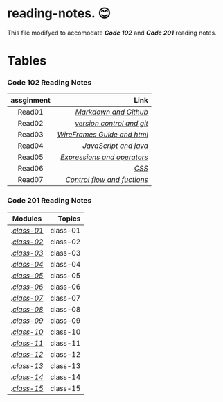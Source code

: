 # reading-notes. :blush:


This file modifyed to accomodate ***Code 102*** and ***Code 201*** reading notes.  

  


# Tables
###  Code 102 Reading Notes

| assginment |  Link  |
|:-----------------: |-------------:|
|Read01| [*Markdown and Github*](https://ahmad-khaled-zaid.github.io/reading-notes./read01) |
|Read02| [*version control and git*](https://ahmad-khaled-zaid.github.io/reading-notes./read02) |
|Read03| [*WireFrames Guide and html*](https://ahmad-khaled-zaid.github.io/reading-notes./read03) |
|Read04| [*JavaScript and java*](https://ahmad-khaled-zaid.github.io/reading-notes./read04) |
|Read05| [*Expressions and operators*](https://ahmad-khaled-zaid.github.io/reading-notes./read05) |
|Read06| [*CSS*](https://ahmad-khaled-zaid.github.io/reading-notes./read05) |
|Read07| [*Control flow and fuctions*](https://ahmad-khaled-zaid.github.io/reading-notes./read07) |




###  Code 201 Reading Notes

| Modules |  Topics  |
|:-----------------: |-------------:|
|.[*class-01*]()| class-01 |  
|.[*class-02*]()| class-02 |  
|.[*class-03*]()| class-03 |  
|.[*class-04*]()| class-04 |    
|.[*class-05*]()| class-05 |  
|.[*class-06*]()| class-06 |  
|.[*class-07*]()| class-07 |  
|.[*class-08*]()| class-08 |  
|.[*class-09*]()| class-09 |  
|.[*class-10*]()| class-10 |  
|.[*class-11*]()| class-11 |  
|.[*class-12*]()| class-12 |  
|.[*class-13*]()| class-13 |  
|.[*class-14*]()| class-14 |  
|.[*class-15*]()| class-15 |


